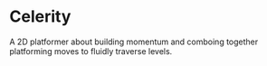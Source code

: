 # Celerity
A 2D platformer about building momentum and comboing together platforming moves to fluidly traverse levels.
